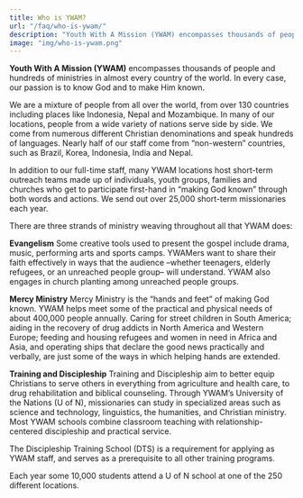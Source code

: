 ```yaml
---
title: Who is YWAM?
url: "/faq/who-is-ywam/"
description: "Youth With A Mission (YWAM) encompasses thousands of people and hundreds of ministries in almost every country of the world. In every case, our passion is to know God and to make Him known."
image: "img/who-is-ywam.png"
---
```

__Youth With A Mission (YWAM)__ encompasses thousands of people and hundreds of ministries in almost every country of the world. In every case, our passion is to know God and to make Him known.

We are a mixture of people from all over the world, from over 130 countries including places like Indonesia, Nepal and Mozambique. In many of our locations, people from a wide variety of nations serve side by side. We come from numerous different Christian denominations and speak hundreds of languages. Nearly half of our staff come from “non-western” countries, such as Brazil, Korea, Indonesia, India and Nepal.

In addition to our full-time staff, many YWAM locations host short-term outreach teams made up of individuals, youth groups, families and churches who get to participate first-hand in “making God known” through both words and actions. We send out over 25,000 short-term missionaries each year.

There are three strands of ministry weaving throughout all that YWAM does:

__Evangelism__
Some creative tools used to present the gospel include drama, music, performing arts and sports camps. YWAMers want to share their faith effectively in ways that the audience –whether teenagers, elderly refugees, or an unreached people group– will understand. YWAM also engages in church planting among unreached people groups.

__Mercy Ministry__
Mercy Ministry is the “hands and feet” of making God known. YWAM helps meet some of the practical and physical needs of about 400,000 people annually. Caring for street children in South America; aiding in the recovery of drug addicts in North America and Western Europe; feeding and housing refugees and women in need in Africa and Asia, and operating ships that declare the good news practically and verbally, are just some of the ways in which helping hands are extended.

__Training and Discipleship__
Training and Discipleship aim to better equip Christians to serve others in everything from agriculture and health care, to drug rehabilitation and biblical counseling. Through YWAM’s University of the Nations (U of N), missionaries can study in specialized areas such as science and technology, linguistics, the humanities, and Christian ministry. Most YWAM schools combine classroom teaching with relationship-centered discipleship and practical service.

The Discipleship Training School (DTS) is a requirement for applying as YWAM staff, and serves as a prerequisite to all other training programs.

Each year some 10,000 students attend a U of N school at one of the 250 different locations.